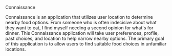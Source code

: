 Connaissance

Connaissance is an application that utilizes user location to determine nearby food options. From someone who is often
indecisive about what they want to eat, I find myself needing a second opinion for what's for dinner. This Connaissance
application will take user preferences, profile, past choices, and location to help narrow nearby options. The primary goal
of this application is to allow users to find suitable food choices in unfamiliar locations.

